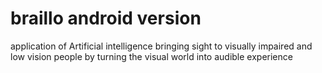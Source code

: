 # braillo android version

application of Artificial intelligence bringing sight to visually impaired and low vision people by turning the visual world into audible experience
